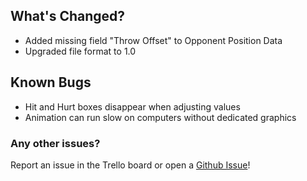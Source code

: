 ## What's Changed?

* Added missing field "Throw Offset" to Opponent Position Data
* Upgraded file format to 1.0

## Known Bugs

* Hit and Hurt boxes disappear when adjusting values
* Animation can run slow on computers without dedicated graphics

### Any other issues?

Report an issue in the Trello board or open a [Github Issue](https://github.com/KnockoutArcade/Character-Data-Editor/issues/new)!